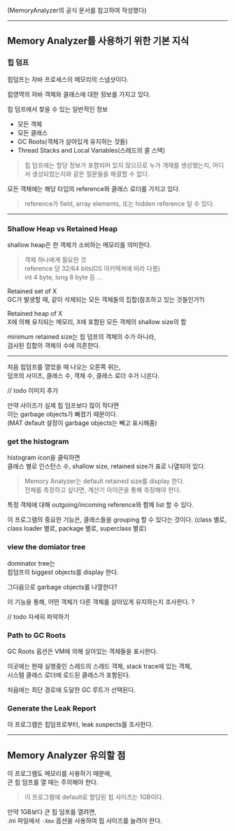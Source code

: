 (MemoryAnalyzer의 공식 문서를 참고하여 작성했다)

---

## Memory Analyzer를 사용하기 위한 기본 지식

### 힙 덤프

힙덤프는 자바 프로세스의 메모리의 스냅샷이다.

힙영역의 자바 객체와 클래스에 대한 정보를 가지고 있다.

힙 덤프에서 찾을 수 있는 일반적인 정보
- 모든 객체
- 모든 클래스
- GC Roots(객체가 살아있게 유지하는 것들)
- Thread Stacks and Local Variables(스레드의 콜 스택)

> 힙 덤프에는 할당 정보가 포함되어 있지 않으므로 누가 개체를 생성했는지, 어디서 생성되었는지와 같은 질문들을 해결할 수 없다.

모든 객체에는 해당 타입의 reference와 클래스 로더를 가지고 있다.

> reference가 field, array elements, 또는 hidden reference 일 수 있다.

---

### Shallow Heap vs Retained Heap

shallow heap은 한 객체가 소비하는 메모리를 의미한다.

> 객체 하나에게 필요한 것  
> reference 당 32/64 bits(OS 아키텍쳐에 따라 다름)  
> int 4 byte, long 8 byte 등 ...

Retained set of X  
GC가 발생할 때, 같이 삭제되는 모든 객체들의 집합(참조하고 있는 것들인가?)

Retained heap of X  
X에 의해 유지되는 메모리, X에 포함된 모든 객체의 shallow size의 합

minimum retained size는 힙 덤프의 객체의 수가 아니라,  
검사된 집합의 객체의 수에 의존한다.

---

처음 힙덤프를 열었을 때 나오는 오른쪽 위는,  
덤프의 사이즈, 클래스 수, 객체 수, 클래스 로더 수가 나온다.

// todo 이미지 추가

만약 사이즈가 실제 힙 덤프보다 많이 작다면  
이는 garbage objects가 빠졌기 때문이다.  
(MAT default 설정이 garbage objects는 빼고 표시해줌)

### get the histogram

histogram icon을 클릭하면  
클래스 별로 인스턴스 수, shallow size, retained size가 표로 나열되어 있다.

> Memory Analyzer는 default retained size를 display 한다.  
> 전체를 측정하고 싶다면, 계산기 아이콘을 통해 측정해야 한다.

특정 객체에 대해 outgoing/incoming reference와 함께 list 할 수 있다.

이 프로그램의 중요한 기능은, 클래스들을 grouping 할 수 있다는 것이다.
(class 별로, class loader 별로, package 별로, superclass 별로)

### view the domiator tree

dominator tree는  
힙덤프의 biggest objects를 display 한다.

그다음으로 garbage objects를 나열한다?

이 기능을 통해, 어떤 객체가 다른 객체를 살아있게 유지하는지 조사한다.
?

// todo 자세히 파악하기

### Path to GC Roots

GC Roots 옵션은 VM에 의해 살아있는 객체들을 표시한다.

이곳에는 현재 실행중인 스레드의 스레드 객체, stack trace에 있는 객체,  
시스템 클래스 로더에 로드된 클래스가 포함된다.

처음에는 최단 경로에 도달한 GC 루트가 선택된다.

### Generate the Leak Report

이 프로그램은 힙덤프로부터, leak suspects를 조사한다.

---

## Memory Analyzer 유의할 점

이 프로그램도 메모리를 사용하기 때문에,  
큰 힙 덤프를 열 때는 주의해야 한다.

> 이 프로그램에 default로 할당된 힙 사이즈는 1GB이다.

만약 1GB보다 큰 힙 덤프를 열려면,  
.ini 파일에서 `-Xmx` 옵션을 사용하여 힙 사이즈를 늘려야 한다.